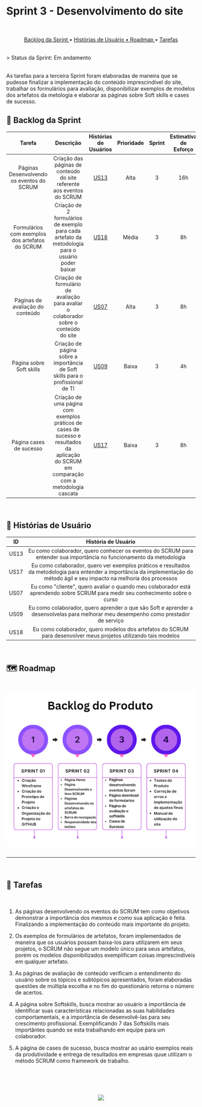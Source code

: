 # Sprint 3 - Desenvolvimento do site
<br>

<p align="center">
  <a href ="#backlog"> Backlog da Sprint </a>  •
  <a href ="historias"> Histórias de Usuário •
  <a href ="#roadmap"> Roadmap </a> •
  <a href ="#tarefas"> Tarefas </a>
</p><br>
> Status da Sprint: Em andamento

<br>
<br>

As tarefas para a terceira Sprint foram elaboradas de maneira que se pudesse finalizar a implementação do conteúdo imprescindível do site, trabalhar os formulários para avaliação, disponibilizar exemplos de modelos dos artefatos da metologia e elaborar as páginas sobre Soft skills e cases de sucesso.

## 🔮 Backlog da Sprint <a id="backlog"></a>

|                            Tarefa                            |                          Descrição                           |               Histórias de Usuários                | Prioridade | Sprint | Estimativa de Esforço |       Status       |
| :----------------------------------------------------------: | :----------------------------------------------------------: | :------------------------------------------------: | :--------: | :----: | :-------------------: | :----------------: |
| Páginas Desenvolvendo os eventos do SCRUM |  Criação das páginas de conteúdo do site referente aos eventos do SCRUM | <a href='#us013'>US13</a> | Alta | 3 | 16h | :white_check_mark: |
| Formulários com exemplos dos artefatos do SCRUM | Criação de 2 formulários de exemplo para cada artefato da metodologia para o usuário poder baixar | <a href='#us18'>US18</a> | Média | 3 | 8h | :white_check_mark: |
| Páginas de avaliação do conteúdo | Criação de formulário de avaliação para avaliar o colaborador sobre o conteúdo do site | <a href='#us07'>US07</a> | Alta | 3 | 8h | :white_check_mark: |
| Página sobre Soft skills | Criação de página sobre a importância de Soft skills para o profissional de TI | <a href='#us09'>US09</a> | Baixa | 3 | 4h | :white_check_mark: |
| Página cases de sucesso | Criação de uma página com exemplos práticos de cases de sucesso e resultados da aplicação do SCRUM em comparação com a metodologia cascata | <a href='#us17'>US17</a> | Baixa | 3 | 8h | :white_check_mark: |

<br>

## 📖 Histórias de Usuário<a id="historia"></a>


|          ID           |                     História de Usuário                      |
| :-------------------: | :----------------------------------------------------------: |
| US13<a id='us13'></a> | Eu como colaborador, quero conhecer os eventos do SCRUM para entender sua importância no funcionamento da metodologia |
| US17<a id='us17'></a> | Eu como colaborador, quero ver exemplos práticos e resultados da metodologia para entender a importância da implementação do método ágil e seu impacto na melhoria dos processos |
| US07<a id='us07'></a> | Eu como "cliente", quero avaliar o quando meu colaborador está aprendendo sobre SCRUM para medir  seu conhecimento sobre o curso |
| US09<a id='us09'></a> | Eu como colaborador, quero aprender o que são Soft e aprender a desenvolvelas para melhorar meu desempenho como prestador de serviço |
| US18<a id='us18'></a> | Eu como colaborador, quero modelos dos artefatos do SCRUM para desenvolver meus projetos utilizando tais modelos |

<br>

## 🗺️ Roadmap<a id="roadmap"></a>
  <h1 align="center"> <img src = "../../Imagens/roadmap2.png" /></h1> <hr>

<br>

## 📝 Tarefas<a id="tarefas"></a><br>
<br>

1. As páginas desenvolvendo os eventos do SCRUM tem como objetivos demonstrar a importância dos mesmos e como sua aplicação é feita. Finalizando a implementação do conteúdo mais importante do projeto.

2. Os exemplos de formulários de artefatos, foram implementados de maneira que os usuários possam baixa-los para utilizarem em seus projetos, o SCRUM não segue um modelo único para seus artefatos, porém os modelos disponibilizados exemplificam coisas imprescindíveis em qualquer artefato.

3. As páginas de avaliação de conteúdo verificam o entendimento do usuário sobre os tópicos e subtópicos apresentados, foram elaboradas questões de múltipla escolha e no fim do questionário retorna o número de acertos.

4. A página sobre Softskills, busca mostrar ao usuário a importância de identificar suas características relacionadas as suas habilidades comportamentais, e a importância de desenvolvê-las para seu crescimento profissional. Exemplificando 7 das Softskills mais importântes quando se esta trabalhando em equipe para um colaborador.

5. A página de cases de sucesso, busca mostrar ao usário exemplos reais da produtividade e entrega de resultados em empresas quue utilizam o método SCRUM como framework de trabalho.
<br>
<h1 align="center"> <img src = "../../Imagens/siteapisprint3.gif" /></h1> 
